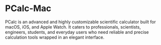# PCalc-Mac
PCalc is an advanced and highly customizable scientific calculator built for macOS, iOS, and Apple Watch. It caters to professionals, scientists, engineers, students, and everyday users who need reliable and precise calculation tools wrapped in an elegant interface.
